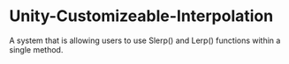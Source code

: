 # Unity-Customizeable-Interpolation
A system that is allowing users to use Slerp() and Lerp() functions within a single method.
